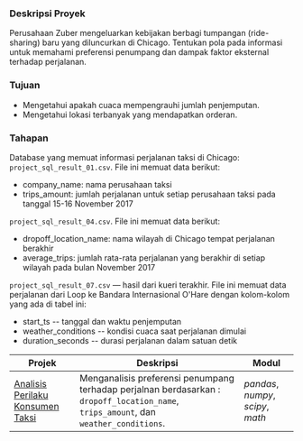 ### Deskripsi Proyek
Perusahaan Zuber mengeluarkan kebijakan berbagi tumpangan (ride-sharing) baru yang diluncurkan di Chicago. Tentukan pola pada informasi untuk memahami preferensi penumpang dan dampak faktor eksternal terhadap perjalanan.

### Tujuan
- Mengetahui apakah cuaca mempengrauhi jumlah penjemputan.
- Mengetahui lokasi terbanyak yang mendapatkan orderan.

### Tahapan
Database yang memuat informasi perjalanan taksi di Chicago:
`project_sql_result_01.csv`. File ini memuat data berikut:
- company_name: nama perusahaan taksi
- trips_amount: jumlah perjalanan untuk setiap perusahaan taksi pada tanggal 15-16 November 2017

`project_sql_result_04.csv`. File ini memuat data berikut:
- dropoff_location_name: nama wilayah di Chicago tempat perjalanan berakhir
- average_trips: jumlah rata-rata perjalanan yang berakhir di setiap wilayah pada bulan November 2017

`project_sql_result_07.csv` — hasil dari kueri terakhir. File ini memuat data perjalanan dari Loop ke Bandara Internasional O'Hare dengan kolom-kolom yang ada di tabel ini:
- start_ts -- tanggal dan waktu penjemputan
- weather_conditions -- kondisi cuaca saat perjalanan dimulai
- duration_seconds -- durasi perjalanan dalam satuan detik

| Projek | Deskripsi | Modul |
| ------- | ------- | ------- |
| [Analisis Perilaku Konsumen Taksi](https://github.com/) | Menganalisis preferensi penumpang terhadap perjalnan berdasarkan : `dropoff_location_name`, `trips_amount`, dan `weather_conditions`. | *pandas*, *numpy*, *scipy*, *math*|
